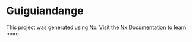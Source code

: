 # Guiguiandange

This project was generated using [Nx](https://nx.dev).
Visit the [Nx Documentation](https://nx.dev) to learn more.
